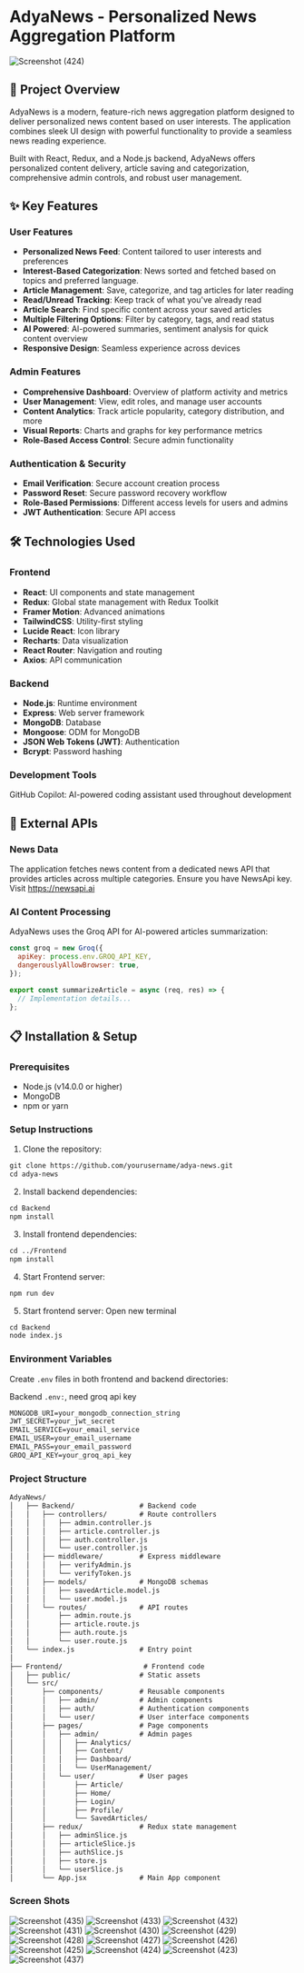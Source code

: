 # AdyaNews - Personalized News Aggregation Platform

![Screenshot (424)](https://github.com/user-attachments/assets/b4f8e636-3455-41f4-b5dc-6b9a3cf0d06f)
## 📱 Project Overview

AdyaNews is a modern, feature-rich news aggregation platform designed to deliver personalized news content based on user interests. The application combines sleek UI design with powerful functionality to provide a seamless news reading experience.

Built with React, Redux, and a Node.js backend, AdyaNews offers personalized content delivery, article saving and categorization, comprehensive admin controls, and robust user management.

## ✨ Key Features

### User Features
- **Personalized News Feed**: Content tailored to user interests and preferences
- **Interest-Based Categorization**: News sorted and fetched based on topics and preferred language.
- **Article Management**: Save, categorize, and tag articles for later reading
- **Read/Unread Tracking**: Keep track of what you've already read
- **Article Search**: Find specific content across your saved articles
- **Multiple Filtering Options**: Filter by category, tags, and read status
- **AI Powered**: AI-powered summaries, sentiment analysis for quick content overview
- **Responsive Design**: Seamless experience across devices

### Admin Features
- **Comprehensive Dashboard**: Overview of platform activity and metrics
- **User Management**: View, edit roles, and manage user accounts
- **Content Analytics**: Track article popularity, category distribution, and more
- **Visual Reports**: Charts and graphs for key performance metrics
- **Role-Based Access Control**: Secure admin functionality

### Authentication & Security
- **Email Verification**: Secure account creation process
- **Password Reset**: Secure password recovery workflow
- **Role-Based Permissions**: Different access levels for users and admins
- **JWT Authentication**: Secure API access

## 🛠️ Technologies Used

### Frontend
- **React**: UI components and state management
- **Redux**: Global state management with Redux Toolkit
- **Framer Motion**: Advanced animations
- **TailwindCSS**: Utility-first styling
- **Lucide React**: Icon library
- **Recharts**: Data visualization
- **React Router**: Navigation and routing
- **Axios**: API communication

### Backend
- **Node.js**: Runtime environment
- **Express**: Web server framework
- **MongoDB**: Database
- **Mongoose**: ODM for MongoDB
- **JSON Web Tokens (JWT)**: Authentication
- **Bcrypt**: Password hashing

### Development Tools
GitHub Copilot: AI-powered coding assistant used throughout development

## 📡 External APIs

### News Data
The application fetches news content from a dedicated news API that provides articles across multiple categories. Ensure you have NewsApi key. Visit https://newsapi.ai

### AI Content Processing
AdyaNews uses the Groq API for AI-powered articles summarization:

```javascript
const groq = new Groq({
  apiKey: process.env.GROQ_API_KEY,
  dangerouslyAllowBrowser: true,
});

export const summarizeArticle = async (req, res) => {
  // Implementation details...
};
```

## 📋 Installation & Setup

### Prerequisites
- Node.js (v14.0.0 or higher)
- MongoDB
- npm or yarn

### Setup Instructions
1. Clone the repository:
```markdown
git clone https://github.com/yourusername/adya-news.git
cd adya-news
```

2. Install backend dependencies:
```markdown
cd Backend
npm install
```

3. Install frontend dependencies:
```markdown
cd ../Frontend
npm install
```

4. Start Frontend server:
```markdown
npm run dev
```

5. Start frontend server: Open new terminal
```markdown
cd Backend
node index.js
```

### Environment Variables
Create `.env` files in both frontend and backend directories:

Backend `.env:`, need groq api key

```markdown
MONGODB_URI=your_mongodb_connection_string
JWT_SECRET=your_jwt_secret
EMAIL_SERVICE=your_email_service
EMAIL_USER=your_email_username
EMAIL_PASS=your_email_password
GROQ_API_KEY=your_groq_api_key
```

### Project Structure

```markdown
AdyaNews/
│   ├── Backend/                # Backend code
│   │   ├── controllers/        # Route controllers
│   │   │   ├── admin.controller.js
│   │   │   ├── article.controller.js
│   │   │   ├── auth.controller.js
│   │   │   └── user.controller.js
│   │   ├── middleware/         # Express middleware
│   │   │   ├── verifyAdmin.js
│   │   │   └── verifyToken.js
│   │   ├── models/             # MongoDB schemas
│   │   │   ├── savedArticle.model.js
│   │   │   └── user.model.js
│   │   └── routes/             # API routes
│   │       ├── admin.route.js
│   │       ├── article.route.js
│   │       ├── auth.route.js
│   │       └── user.route.js
│   └── index.js                # Entry point
│
├── Frontend/                    # Frontend code
│   ├── public/                 # Static assets
│   └── src/
│       ├── components/         # Reusable components
│       │   ├── admin/          # Admin components
│       │   ├── auth/           # Authentication components
│       │   └── user/           # User interface components
│       ├── pages/              # Page components
│       │   ├── admin/          # Admin pages
│       │   │   ├── Analytics/
│       │   │   ├── Content/
│       │   │   ├── Dashboard/
│       │   │   └── UserManagement/
│       │   └── user/           # User pages
│       │       ├── Article/
│       │       ├── Home/
│       │       ├── Login/
│       │       ├── Profile/
│       │       └── SavedArticles/
│       ├── redux/              # Redux state management
│       │   ├── adminSlice.js
│       │   ├── articleSlice.js
│       │   ├── authSlice.js
│       │   ├── store.js
│       │   └── userSlice.js
│       └── App.jsx             # Main App component
```

### Screen Shots

![Screenshot (435)](https://github.com/user-attachments/assets/8f4b4b36-5ecd-44d0-9ec4-efe4aa17e195)
![Screenshot (433)](https://github.com/user-attachments/assets/99f7a59d-770b-4091-aeea-96cf62e7b0fc)
![Screenshot (432)](https://github.com/user-attachments/assets/4a2f1bd2-ae89-4deb-a4cc-f3bfc6bdf36d)
![Screenshot (431)](https://github.com/user-attachments/assets/348c65e3-2f4d-4294-8ae3-60db03d163f4)
![Screenshot (430)](https://github.com/user-attachments/assets/9f0bfc55-f29e-4e6f-b156-3f9603f43809)
![Screenshot (429)](https://github.com/user-attachments/assets/b7e13990-c7b0-47f8-93bd-41d56c7bb37b)
![Screenshot (428)](https://github.com/user-attachments/assets/1d5ae5a5-e6cf-41cb-b47d-581552c63c89)
![Screenshot (427)](https://github.com/user-attachments/assets/09e764b9-beff-42eb-9983-ab9fbf18a540)
![Screenshot (426)](https://github.com/user-attachments/assets/6b679929-abdc-4f56-8f26-2de2e79208f8)
![Screenshot (425)](https://github.com/user-attachments/assets/4abec8dc-ca66-4716-82f3-406be87f67dc)
![Screenshot (424)](https://github.com/user-attachments/assets/ce398437-a3d5-49b2-8e16-e0e5b1f50f59)
![Screenshot (423)](https://github.com/user-attachments/assets/5132dfd8-49c6-4d4a-9cb8-44872329e969)
![Screenshot (437)](https://github.com/user-attachments/assets/a7a7cbd4-4c1d-4eed-9be5-d9a3e8606b0e)

